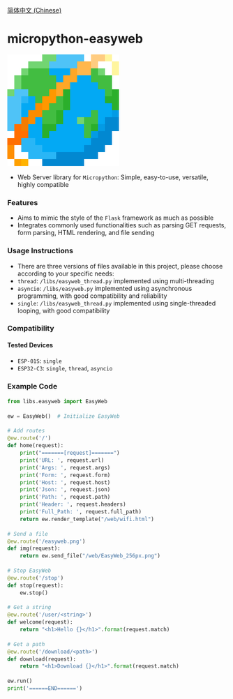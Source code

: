 [简体中文 (Chinese)](./README.ZH-CN.md)
# micropython-easyweb
![EasyWeb](./web/EasyWeb_256px.png)
- Web Server library for `Micropython`: Simple, easy-to-use, versatile, highly compatible

### Features
- Aims to mimic the style of the `Flask` framework as much as possible
- Integrates commonly used functionalities such as parsing GET requests, form parsing, HTML rendering, and file sending

### Usage Instructions
- There are three versions of files available in this project, please choose according to your specific needs:
- `thread`: `/libs/easyweb_thread.py` implemented using multi-threading
- `asyncio`: `/libs/easyweb.py` implemented using asynchronous programming, with good compatibility and reliability
- `single`: `/libs/easyweb_thread.py` implemented using single-threaded looping, with good compatibility

### Compatibility
#### Tested Devices
- `ESP-01S`: `single`
- `ESP32-C3`: `single`, `thread`, `asyncio`

### Example Code
```python
from libs.easyweb import EasyWeb

ew = EasyWeb()  # Initialize EasyWeb

# Add routes
@ew.route('/')
def home(request):
    print("=======[request]=======")
    print('URL: ', request.url)
    print('Args: ', request.args)
    print('Form: ', request.form)
    print('Host: ', request.host)
    print('Json: ', request.json)
    print('Path: ', request.path)
    print('Header: ', request.headers)
    print('Full_Path: ', request.full_path)
    return ew.render_template("/web/wifi.html")

# Send a file
@ew.route('/easyweb.png')
def img(request):
    return ew.send_file("/web/EasyWeb_256px.png")

# Stop EasyWeb
@ew.route('/stop')
def stop(request):
    ew.stop()

# Get a string
@ew.route('/user/<string>')
def welcome(request):
    return "<h1>Hello {}</h1>".format(request.match)

# Get a path
@ew.route('/download/<path>')
def download(request):
    return "<h1>Download {}</h1>".format(request.match)

ew.run()
print('======END======')
```
